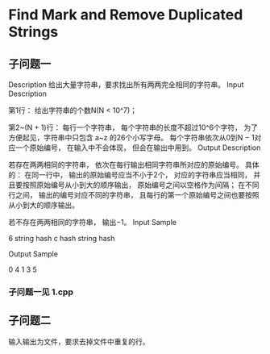 # Find Mark and Remove Duplicated Strings

## 子问题一

Description
给出大量字符串，要求找出所有两两完全相同的字符串。
Input Description

第1行： 给出字符串的个数N(N < 10^7)；

第2~(N + 1)行： 每行一个字符串， 每个字符串的长度不超过10^6个字符， 为了方便起见，字符串中只包含 a~z 的26个小写字母。 每个字符串依次从0到N − 1对应一个原始编号， 在输入中不会体现， 但会在输出中用到。
Output Description

若存在两两相同的字符串， 依次在每行输出相同字符串所对应的原始编号。 具体的： 在同一行中， 输出的原始编号应当不小于2个， 对应的字符串应当相同， 并且要按照原始编号从小到大的顺序输出， 原始编号之间以空格作为间隔； 在不同行之间， 输出的编号对应不同的字符串， 且每行的第一个原始编号之间也要按照从小到大的顺序输出。

若不存在两两相同的字符串， 输出−1。
Input Sample

6
string
hash
c
hash
string
hash

Output Sample

0 4
1 3 5

### 子问题一见 1.cpp

## 子问题二

输入输出为文件，要求去掉文件中重复的行。